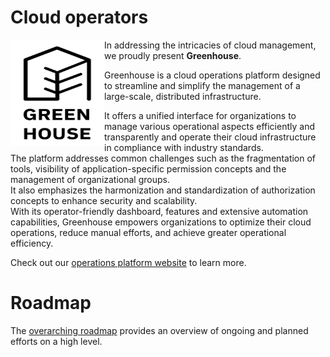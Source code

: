 Cloud operators
===============

<a href="https://github.com/cloudoperators"><img align="left" width="150" height="170" src="https://raw.githubusercontent.com/cloudoperators/.github/main/assets/greenhouse.svg"></a>

In addressing the intricacies of cloud management, we proudly present **Greenhouse**. 

Greenhouse is a cloud operations platform designed to streamline and simplify the management of a large-scale, distributed infrastructure.

It offers a unified interface for organizations to manage various operational aspects efficiently and transparently and operate their cloud infrastructure in compliance with industry standards.  
The platform addresses common challenges such as the fragmentation of tools, visibility of application-specific permission concepts and the management of organizational groups.   
It also emphasizes the harmonization and standardization of authorization concepts to enhance security and scalability.   
With its operator-friendly dashboard, features and extensive automation capabilities, Greenhouse empowers organizations to optimize their cloud operations, reduce manual efforts, and achieve greater operational efficiency.

Check out our [operations platform website](https://cloudoperators.github.io/greenhouse/) to learn more.


# Roadmap

The [overarching roadmap](https://github.com/orgs/cloudoperators/projects/1/views/1) provides an overview of ongoing and planned efforts on a high level.    

